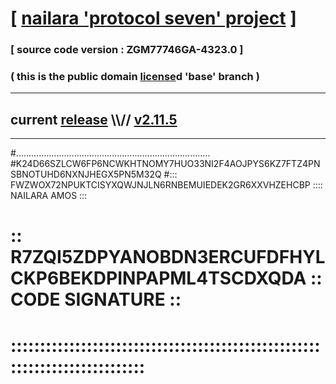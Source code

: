 
# [ [nailara 'protocol seven' project](http://nailara.network/) ]

### [ source code version : ZGM77746GA-4323.0 ]

### ( this is the public domain [license](../license)d 'base' branch )
---
## current [release](https://github.com/nailara-technologies/protocol-7/releases) \\\\// [v2.11.5](https://github.com/nailara-technologies/protocol-7/releases/tag/v2.11.5)
---

#.............................................................................
#K24D66SZLCW6FP6NCWKHTNOMY7HUO33NI2F4AOJPYS6KZ7FTZ4PNSBNOTUHD6NXNJHEGX5PN5M32Q
#::: FWZWOX72NPUKTCISYXQWJNJLN6RNBEMUIEDEK2GR6XXVHZEHCBP :::: NAILARA AMOS :::
# :: R7ZQI5ZDPYANOBDN3ERCUFDFHYLCKP6BEKDPINPAPML4TSCDXQDA :: CODE SIGNATURE ::
# ::::::::::::::::::::::::::::::::::::::::::::::::::::::::::::::::::::::::::::
